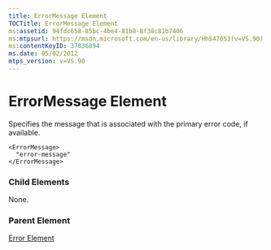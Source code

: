 ```yaml
---
title: ErrorMessage Element
TOCTitle: ErrorMessage Element
ms:assetid: 94fdc658-85bc-4be4-81b8-8f38c81b7406
ms:mtpsurl: https://msdn.microsoft.com/en-us/library/Hh547053(v=VS.90)
ms:contentKeyID: 37836894
ms.date: 05/02/2012
mtps_version: v=VS.90
---
```


# ErrorMessage Element

Specifies the message that is associated with the primary error code, if available.

    <ErrorMessage>
      "error-message"
    </ErrorMessage>

### Child Elements

None.

### Parent Element

[Error Element](error-element.md)



